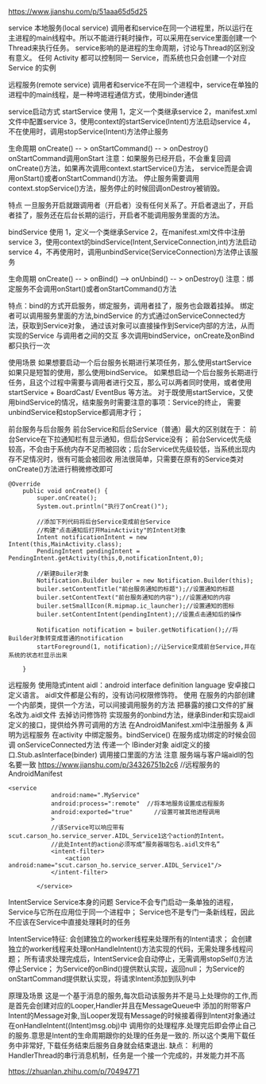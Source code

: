 https://www.jianshu.com/p/51aaa65d5d25  

service
 本地服务(local service)
 调用者和service在同一个进程里，所以运行在主进程的main线程中。所以不能进行耗时操作，可以采用在service里面创建一个Thread来执行任务。
   service影响的是进程的生命周期，讨论与Thread的区别没有意义。
 任何 Activity 都可以控制同一 Service，而系统也只会创建一个对应 Service 的实例
 
 远程服务(remote service) 调用者和service不在同一个进程中，service在单独的进程中的main线程，是一种垮进程通信方式，使用binder通信

 
 service启动方式
   startService
   使用
   1，定义一个类继承service
   2，manifest.xml文件中配置service
   3，使用context的startService(Intent)方法启动service
   4，不在使用时，调用stopService(Intent)方法停止服务
   
   生命周期
   onCreate() -- > onStartCommand() -- > onDestroy()   onStartCommand调用onStart
   注意：如果服务已经开启，不会重复回调onCreate()方法，如果再次调用context.startService()方法，
      service而是会调用onStart()或者onStartCommand()方法。
   停止服务需要调用context.stopService()方法，服务停止的时候回调onDestroy被销毁。
   
   特点
   一旦服务开启就跟调用者（开启者）没有任何关系了。开启者退出了，开启者挂了，服务还在后台长期的运行，开启者不能调用服务里面的方法。
  
   bindService
   使用
   1，定义一个类继承Service
   2，在manifest.xml文件中注册service
   3，使用context的bindService(Intent,ServiceConnection,int)方法启动service
   4，不再使用时，调用unbindService(ServiceConnection)方法停止该服务
   
   生命周期
   onCreate() -- > onBind() --> onUnbind() -- > onDestroy()
   注意：绑定服务不会调用onStart()或者onStartCommand()方法
   
   特点：bind的方式开启服务，绑定服务，调用者挂了，服务也会跟着挂掉。
   绑定者可以调用服务里面的方法,bindService 的方式通过onServiceConnected方法，获取到Service对象，
     通过该对象可以直接操作到Service内部的方法，从而实现的Service 与调用者之间的交互
   多次调用bindService，onCreate及onBind都只执行一次

使用场景
如果想要启动一个后台服务长期进行某项任务，那么使用startService
如果只是短暂的使用，那么使用bindService。
如果想启动一个后台服务长期进行任务，且这个过程中需要与调用者进行交互，那么可以两者同时使用，或者使用
   startService + BoardCast/ EventBus 等方法。
对于既使用startService，又使用bindService的情况，结束服务时需要注意的事项：Service的终止，
  需要unbindService和stopService都调用才行；

前台服务与后台服务
前台Service和后台Service（普通）最大的区别就在于：
前台Service在下拉通知栏有显示通知，但后台Service没有；
前台Service优先级较高，不会由于系统内存不足而被回收；后台Service优先级较低，当系统出现内存不足情况时，很有可能会被回收
用法很简单，只需要在原有的Service类对onCreate()方法进行稍微修改即可
```
@Override
    public void onCreate() {
        super.onCreate();
        System.out.println("执行了onCreat()");

        //添加下列代码将后台Service变成前台Service
        //构建"点击通知后打开MainActivity"的Intent对象
        Intent notificationIntent = new Intent(this,MainActivity.class);
        PendingIntent pendingIntent = PendingIntent.getActivity(this,0,notificationIntent,0);

        //新建Builer对象
        Notification.Builder builer = new Notification.Builder(this);
        builer.setContentTitle("前台服务通知的标题");//设置通知的标题
        builer.setContentText("前台服务通知的内容");//设置通知的内容
        builer.setSmallIcon(R.mipmap.ic_launcher);//设置通知的图标
        builer.setContentIntent(pendingIntent);//设置点击通知后的操作

        Notification notification = builer.getNotification();//将Builder对象转变成普通的notification
        startForeground(1, notification);//让Service变成前台Service,并在系统的状态栏显示出来

    }
```
   
   远程服务  使用隐式intent
   aidl：android interface definition language 安卓接口定义语言。
   aidl文件都是公有的，没有访问权限修饰符。
   使用
   在服务的内部创建一个内部类，提供一个方法，可以间接调用服务的方法
   把暴露的接口文件的扩展名改为.aidl文件 去掉访问修饰符
   实现服务的onbind方法，继承Binder和实现aidl定义的接口，提供给外界可调用的方法
   在AndroidManifest.xml中注册服务 & 声明为远程服务
   在activity 中绑定服务。bindService()
   在服务成功绑定的时候会回调 onServiceConnected方法 传递一个 IBinder对象
   aidl定义的接口.Stub.asInterface(binder) 调用接口里面的方法
   注意
     服务端与客户端aidl的包名要一致
   https://www.jianshu.com/p/34326751b2c6
//远程服务的AndroidManifest
```
<service
            android:name=".MyService"
            android:process=":remote"  //将本地服务设置成远程服务
            android:exported="true"      //设置可被其他进程调用
            >
            //该Service可以响应带有scut.carson_ho.service_server.AIDL_Service1这个action的Intent。
            //此处Intent的action必须写成“服务器端包名.aidl文件名”
            <intent-filter>
                <action android:name="scut.carson_ho.service_server.AIDL_Service1"/>
            </intent-filter>

        </service>
```
     
     
   IntentService
   Service本身的问题
     Service不会专门启动一条单独的进程，Service与它所在应用位于同一个进程中；
     Service也不是专门一条新线程，因此不应该在Service中直接处理耗时的任务
    
   IntentService特征:
   会创建独立的worker线程来处理所有的Intent请求；
   会创建独立的worker线程来处理onHandleIntent()方法实现的代码，无需处理多线程问题；
   所有请求处理完成后，IntentService会自动停止，无需调用stopSelf()方法停止Service；
   为Service的onBind()提供默认实现，返回null；
   为Service的onStartCommand提供默认实现，将请求Intent添加到队列中

   原理及场景
   这是一个基于消息的服务,每次启动该服务并不是马上处理你的工作,而是首先会创建对应的Looper,Handler并且在MessageQueue中
     添加的附带客户Intent的Message对象,当Looper发现有Message的时候接着得到Intent对象通过在onHandleIntent((Intent)msg.obj)中
    调用你的处理程序.处理完后即会停止自己的服务.意思是Intent的生命周期跟你的处理的任务是一致的.
   所以这个类用下载任务中非常好, 下载任务结束后服务自身就会结束退出.
   缺点： 利用的HandlerThread的串行消息机制，任务是一个接一个完成的，并发能力并不高

   
   
   https://zhuanlan.zhihu.com/p/70494771
   
   